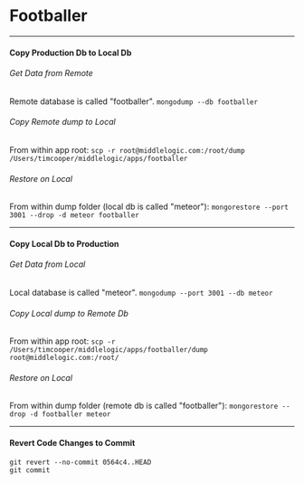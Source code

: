 # Footballer

---

#### Copy Production Db to Local Db

###### Get Data from Remote
Remote database is called "footballer".
`mongodump --db footballer`

###### Copy Remote dump to Local
From within app root:
`scp -r root@middlelogic.com:/root/dump /Users/timcooper/middlelogic/apps/footballer`

###### Restore on Local
From within dump folder (local db is called "meteor"):
`mongorestore --port 3001 --drop -d meteor footballer`

---

#### Copy Local Db to Production

###### Get Data from Local
Local database is called "meteor".
`mongodump --port 3001 --db meteor`

###### Copy Local dump to Remote Db
From within app root:
`scp -r /Users/timcooper/middlelogic/apps/footballer/dump root@middlelogic.com:/root/`

###### Restore on Local
From within dump folder (remote db is called "footballer"):
`mongorestore --drop -d footballer meteor`

---

#### Revert Code Changes to Commit
```
git revert --no-commit 0564c4..HEAD
git commit
```
